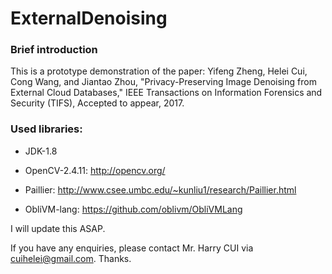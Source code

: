 # ExternalDenoising

### Brief introduction

This is a prototype demonstration of the paper: Yifeng Zheng, Helei Cui, Cong Wang, and Jiantao Zhou, "Privacy-Preserving Image Denoising from External Cloud Databases," IEEE Transactions on Information Forensics and Security (TIFS), Accepted to appear, 2017.

### Used libraries:

- JDK-1.8

- OpenCV-2.4.11: http://opencv.org/

- Paillier: http://www.csee.umbc.edu/~kunliu1/research/Paillier.html

- ObliVM-lang: https://github.com/oblivm/ObliVMLang

<!---
### Image dataset:

- INRIA Copydays dataset: http://lear.inrialpes.fr/people/jegou/data.php

- The test data have been processed by using two image hash method, i.e., *average hashing* (abbr. aHash) and *perceptual hashing* (abbr. pHash).

- We use 157 original images as the query set, and expand the remaining subset by generating 9 images with different scale factors for each. Consequently, we have total 14,130 images as our dataset.

### How to use:

- Import the project into Eclipse (I personally used the version Mars). *Double check if the build path is correct or not.*

- Indicated the config file inside the config folder as a running parameter, i.e., PCconfigForTestOnCiphertext.txt or configForTestOnCiphertext.txt. **(Note that you should modify the location of your dataset based on your own settings. You should point the correct pairing setting path (e.g., d159.properties). And you can also try other parameters, like lsh-l, threshold, and "isCached".)**

- To test in plaintext version, just use the setting with "plain". And run **"TestInPlaintext.java"**.

- To test in our secure design, run **"TestPrototypeInCiphertext.java"** for the performance evaluation.

- The **"TestThroughput.java"** is just used for throughput simulation evaluation.

- The **"TestHammingLSH.java"** is an example that shows how to use our implementation of LSH in Hamming distance.

### The folder HammingLSH:

To easily get our implementation of LSH in Hamming distance, I move some related codes from our project **SecureNDDProtypeTest** into this folder.

Note that you should modify some of the "import package" info due to their original locations have been changed.
-->

I will update this ASAP.

If you have any enquiries, please contact Mr. Harry CUI via cuihelei@gmail.com. Thanks.
